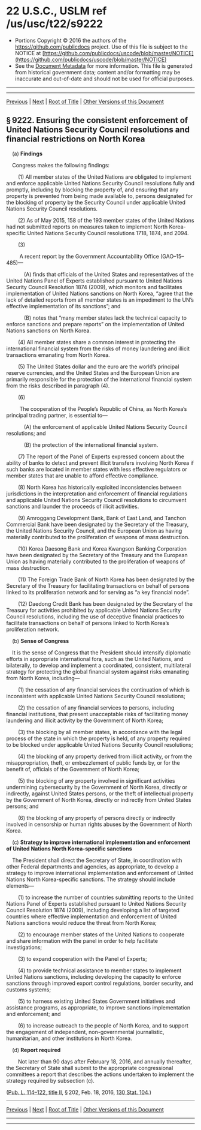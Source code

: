 ---
---

# 22 U.S.C., USLM ref /us/usc/t22/s9222

* Portions Copyright © 2016 the authors of the https://github.com/publicdocs project.
  Use of this file is subject to the NOTICE at [https://github.com/publicdocs/uscode/blob/master/NOTICE](https://github.com/publicdocs/uscode/blob/master/NOTICE)
* See the [Document Metadata](././../../../../..//README.md) for more information.
  This file is generated from historical government data; content and/or formatting may be inaccurate and out-of-date and should not be used for official purposes.

----------
----------

[Previous](./../../../../..//us/usc/t22/ch99/schII/m__us_usc_t22_s9221.md) | [Next](./../../../../..//us/usc/t22/ch99/schII/m__us_usc_t22_s9223.md) | [Root of Title](./../../../../../) | [Other Versions of this Document](https://publicdocs.github.io/go/links?ns=uslm&ref=%2Fus%2Fusc%2Ft22%2Fs9222)

## § 9222. Ensuring the consistent enforcement of United Nations Security Council resolutions and financial restrictions on North Korea

    (a) __Findings__ 

    Congress makes the following findings:

        (1) All member states of the United Nations are obligated to implement and enforce applicable United Nations Security Council resolutions fully and promptly, including by blocking the property of, and ensuring that any property is prevented from being made available to, persons designated for the blocking of property by the Security Council under applicable United Nations Security Council resolutions.

        (2) As of May 2015, 158 of the 193 member states of the United Nations had not submitted reports on measures taken to implement North Korea-specific United Nations Security Council resolutions 1718, 1874, and 2094.

        (3)

         A recent report by the Government Accountability Office (GAO–15–485)—

            (A) finds that officials of the United States and representatives of the United Nations Panel of Experts established pursuant to United Nations Security Council Resolution 1874 (2009), which monitors and facilitates implementation of United Nations sanctions on North Korea, “agree that the lack of detailed reports from all member states is an impediment to the UN’s effective implementation of its sanctions”; and

            (B) notes that “many member states lack the technical capacity to enforce sanctions and prepare reports” on the implementation of United Nations sanctions on North Korea.

        (4) All member states share a common interest in protecting the international financial system from the risks of money laundering and illicit transactions emanating from North Korea.

        (5) The United States dollar and the euro are the world’s principal reserve currencies, and the United States and the European Union are primarily responsible for the protection of the international financial system from the risks described in paragraph (4).

        (6)

         The cooperation of the People’s Republic of China, as North Korea’s principal trading partner, is essential to—

            (A) the enforcement of applicable United Nations Security Council resolutions; and

            (B) the protection of the international financial system.

        (7) The report of the Panel of Experts expressed concern about the ability of banks to detect and prevent illicit transfers involving North Korea if such banks are located in member states with less effective regulators or member states that are unable to afford effective compliance.

        (8) North Korea has historically exploited inconsistencies between jurisdictions in the interpretation and enforcement of financial regulations and applicable United Nations Security Council resolutions to circumvent sanctions and launder the proceeds of illicit activities.

        (9) Amroggang Development Bank, Bank of East Land, and Tanchon Commercial Bank have been designated by the Secretary of the Treasury, the United Nations Security Council, and the European Union as having materially contributed to the proliferation of weapons of mass destruction.

        (10) Korea Daesong Bank and Korea Kwangson Banking Corporation have been designated by the Secretary of the Treasury and the European Union as having materially contributed to the proliferation of weapons of mass destruction.

        (11) The Foreign Trade Bank of North Korea has been designated by the Secretary of the Treasury for facilitating transactions on behalf of persons linked to its proliferation network and for serving as “a key financial node”.

        (12) Daedong Credit Bank has been designated by the Secretary of the Treasury for activities prohibited by applicable United Nations Security Council resolutions, including the use of deceptive financial practices to facilitate transactions on behalf of persons linked to North Korea’s proliferation network.

    (b) __Sense of Congress__ 

    It is the sense of Congress that the President should intensify diplomatic efforts in appropriate international fora, such as the United Nations, and bilaterally, to develop and implement a coordinated, consistent, multilateral strategy for protecting the global financial system against risks emanating from North Korea, including—

        (1) the cessation of any financial services the continuation of which is inconsistent with applicable United Nations Security Council resolutions;

        (2) the cessation of any financial services to persons, including financial institutions, that present unacceptable risks of facilitating money laundering and illicit activity by the Government of North Korea;

        (3) the blocking by all member states, in accordance with the legal process of the state in which the property is held, of any property required to be blocked under applicable United Nations Security Council resolutions;

        (4) the blocking of any property derived from illicit activity, or from the misappropriation, theft, or embezzlement of public funds by, or for the benefit of, officials of the Government of North Korea;

        (5) the blocking of any property involved in significant activities undermining cybersecurity by the Government of North Korea, directly or indirectly, against United States persons, or the theft of intellectual property by the Government of North Korea, directly or indirectly from United States persons; and

        (6) the blocking of any property of persons directly or indirectly involved in censorship or human rights abuses by the Government of North Korea.

    (c) __Strategy to improve international implementation and enforcement of United Nations North Korea-specific sanctions__ 

    The President shall direct the Secretary of State, in coordination with other Federal departments and agencies, as appropriate, to develop a strategy to improve international implementation and enforcement of United Nations North Korea-specific sanctions. The strategy should include elements—

        (1) to increase the number of countries submitting reports to the United Nations Panel of Experts established pursuant to United Nations Security Council Resolution 1874 (2009), including developing a list of targeted countries where effective implementation and enforcement of United Nations sanctions would reduce the threat from North Korea;

        (2) to encourage member states of the United Nations to cooperate and share information with the panel in order to help facilitate investigations;

        (3) to expand cooperation with the Panel of Experts;

        (4) to provide technical assistance to member states to implement United Nations sanctions, including developing the capacity to enforce sanctions through improved export control regulations, border security, and customs systems;

        (5) to harness existing United States Government initiatives and assistance programs, as appropriate, to improve sanctions implementation and enforcement; and

        (6) to increase outreach to the people of North Korea, and to support the engagement of independent, non-governmental journalistic, humanitarian, and other institutions in North Korea.

    (d) __Report required__ 

        Not later than 90 days after February 18, 2016, and annually thereafter, the Secretary of State shall submit to the appropriate congressional committees a report that describes the actions undertaken to implement the strategy required by subsection (c).

([Pub. L. 114–122, title II][/us/pl/114/122/tII], § 202, Feb. 18, 2016, [130 Stat. 104][/us/stat/130/104].)

----------

[Previous](./../../../../..//us/usc/t22/ch99/schII/m__us_usc_t22_s9221.md) | [Next](./../../../../..//us/usc/t22/ch99/schII/m__us_usc_t22_s9223.md) | [Root of Title](./../../../../../) | [Other Versions of this Document](https://publicdocs.github.io/go/links?ns=uslm&ref=%2Fus%2Fusc%2Ft22%2Fs9222)

----------
----------

[/us/pl/114/122/tII]: https://publicdocs.github.io/go/links?ns=uslm&ref=%2Fus%2Fpl%2F114%2F122%2FtII
[/us/stat/130/104]: https://publicdocs.github.io/go/links?ns=uslm&ref=%2Fus%2Fstat%2F130%2F104



